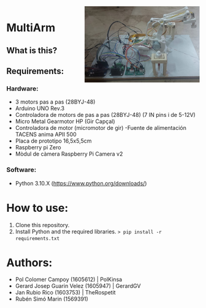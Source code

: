 <img src="imgREADMEs/imgREADME_RLP/imgMultiArmHeader.jpeg?raw=true" align="right" width="300" alt="MultiArm Header Image"/>  
<h1> MultiArm </h1>

## What is this?

## Requirements:

### Hardware:
- 3 motors pas a pas (28BYJ-48)
- Arduino UNO Rev.3
- Controladora de motors de pas a pas (28BYJ-48) (7 IN pins i de 5-12V)
- Micro Metal Gearmotor HP (Gir Capçal)
- Controladora de motor (micromotor de gir)
 -Fuente de alimentación TACENS anima APII 500
- Placa de prototipo 16,5x5,5cm
- Raspberry pi Zero
- Mòdul de càmera Raspberry Pi Camera v2


### Software:
- Python 3.10.X (https://www.python.org/downloads/)

# How to use:
1. Clone this repository.
2. Install Python and the required libraries. 
`> pip install -r requirements.txt`

# Authors:
* Pol Colomer Campoy (1605612) | PolKinsa
* Gerard Josep Guarin Velez (1605947) | GerardGV
* Jan Rubio Rico (1603753) | TheRospetit
* Rubén Simó Marin (1569391)
